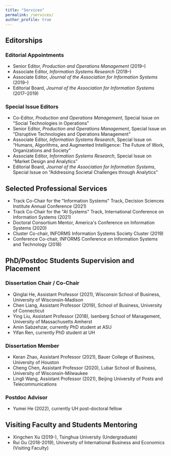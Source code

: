 ```yaml
---
title: "Services"
permalink: /services/
author_profile: true
---
```


## Editorships

### Editorial Appointments

- Senior Editor, *Production and Operations Management* (2019–)
- Associate Editor, *Information Systems Research* (2018–)
- Associate Editor, *Journal of the Association for Information Systems* (2019–)
- Editorial Board, *Journal of the Association for Information Systems* (2017–2019)

### Special Issue Editors

- Co-Editor, *Production and Operations Management*, Special Issue on "Social Technologies in Operations"
- Senior Editor, *Production and Operations Management*, Special Issue on "Disruptive Technologies and Operations Management"
- Associate Editor, *Information Systems Research*, Special Issue on “Humans, Algorithms, and Augmented Intelligence: The Future of Work, Organizations and Society”
- Associate Editor, *Information Systems Research*, Special Issue on “Market Design and Analytics”
- Editorial Board, *Journal of the Association for Information Systems*, Special Issue on “Addressing Societal Challenges through Analytics”

## Selected Professional Services

- Track Co-Chair for the "Information Systems" Track, Decision Sciences Institute Annual Conference (2021)
- Track Co-Chair for the "AI Systems" Track, International Conference on Information Systems (2021)
- Doctoral Consortium Mentor, America's Conference on Information Systems (2020)
- Cluster Co-chair, INFORMS Information Systems Society Cluster (2019)
- Conference Co-chair, INFORMS Conference on Information Systems and Technology (2018)
 
<!-- <hr style="clear:both;visibility: hidden;" />   -->

## PhD/Postdoc Students Supervision and Placement

### Dissertation Chair / Co-Chair
- Qinglai He, Assistant Professor (2021), Wisconsin School of Business, University of Wisconsin-Madison
- Chen Liang, Assistant Professor (2019), School of Business, University of Connecticut
- Ying Liu, Assistant Professor (2018), Isenberg School of Management, University of Massachusetts Amherst
- Amin Sabzehzar, currently PhD student at ASU
- Yifan Ren, currently PhD student at UH

### Dissertation Member
- Keran Zhao, Assistant Professor (2021), Bauer College of Business, University of Houston
- Cheng Chen, Assistant Professor (2020), Lubar School of Business, University of Wisconsin-Milwaukee
- Lingli Wang, Assistant Professor (2021), Beijing University of Posts and Telecommunications

### Postdoc Advisor
- Yumei He (2022), currently UH post-doctoral fellow

## Visiting Faculty and Students Mentoring
- Xingchen Xu (2019-), Tsinghua University (Undergraduate)
- Rui Gu (2018-2019), University of International Business and Economics (Visiting Faculty)
